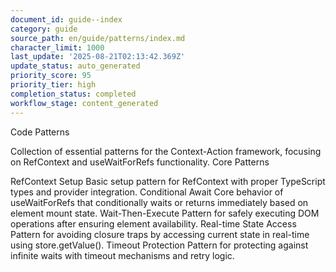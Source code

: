 ```yaml
---
document_id: guide--index
category: guide
source_path: en/guide/patterns/index.md
character_limit: 1000
last_update: '2025-08-21T02:13:42.369Z'
update_status: auto_generated
priority_score: 95
priority_tier: high
completion_status: completed
workflow_stage: content_generated
---
```

Code Patterns

Collection of essential patterns for the Context-Action framework, focusing on RefContext and useWaitForRefs functionality. Core Patterns

RefContext Setup
Basic setup pattern for RefContext with proper TypeScript types and provider integration. Conditional Await
Core behavior of useWaitForRefs that conditionally waits or returns immediately based on element mount state. Wait-Then-Execute
Pattern for safely executing DOM operations after ensuring element availability. Real-time State Access
Pattern for avoiding closure traps by accessing current state in real-time using store.getValue(). Timeout Protection
Pattern for protecting against infinite waits with timeout mechanisms and retry logic.
